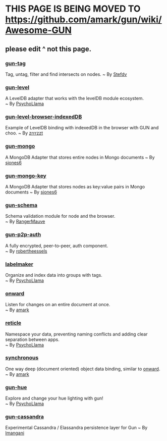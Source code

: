 # THIS PAGE IS BEING MOVED TO https://github.com/amark/gun/wiki/Awesome-GUN
## please edit ^ not this page.

### [gun-tag](https://www.npmjs.com/package/gun-tag)
Tag, untag, filter and find intersects on nodes.
~ By [Stefdv](https://github.com/stefdv)

### [gun-level](https://github.com/PsychoLlama/gun-level)
A LevelDB adapter that works with the levelDB module ecosystem.  
~ By [PsychoLlama](https://github.com/PsychoLlama)

### [gun-level-browser-indexedDB](https://github.com/zrrrzzt/choo-gun-leveldb-test)
Example of LevelDB binding with indexedDB in the browser with GUN and choo.
 ~ By [zrrrzzt](https://github.com/zrrrzzt)

### [gun-mongo](https://github.com/sjones6/gun-mongo)
A MongoDB Adapter that stores entire nodes in Mongo documents
~ By [sjones6](https://github.com/sjones6)

### [gun-mongo-key](https://github.com/sjones6/gun-mongo-key)
A MongoDB Adapter that stores nodes as key:value pairs in Mongo documents
~ By [sjones6](https://github.com/sjones6)

### [gun-schema](https://github.com/gundb/gun-schema)
Schema validation module for node and the browser.  
~ By [RangerMauve](https://github.com/RangerMauve)

### [gun-p2p-auth](https://github.com/swifty/gun-p2p-auth)
A fully encrypted, peer-to-peer, auth component.  
~ By [robertheessels](https://github.com/robertheessels)

### [labelmaker](https://github.com/PsychoLlama/labelmaker)
Organize and index data into groups with tags.  
~ By [PsychoLlama](https://github.com/PsychoLlama)

### [onward](https://github.com/gundb/onward)
Listen for changes on an entire document at once.  
~ By [amark](https://github.com/amark)

### [reticle](https://github.com/PsychoLlama/Reticle)
Namespace your data, preventing naming conflicts and adding clear separation between apps.  
~ By [PsychoLlama](https://github.com/PsychoLlama)

### [synchronous](https://github.com/gundb/synchronous)
One way deep (document oriented) object data binding, similar to [onward](https://github.com/gundb/onward).  
~ By [amark](https://github.com/amark)

### [gun-hue](https://github.com/PsychoLlama/gun-hue)
Explore and change your hue lighting with gun!  
~ By [PsychoLlama](https://github.com/PsychoLlama)

### [gun-cassandra](https://github.com/lmangani/gun-cassandra)
Experimental Cassandra / Elassandra persistence layer for Gun 
~ By [lmangani](https://github.com/lmangani)
